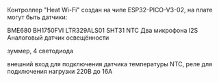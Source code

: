 Контроллер "Heat Wi-Fi" создан на чипе ESP32-PICO-V3-02, на плате могут быть датчики: 


BME680
BH1750FVI 
LTR329ALS01
SHT31
NTC
Два микрофона I2S
Аналоговый датчик освещённости  

зуммер, 
4 светодиода

внешний вход для подключения датчика температуры NTC, реле для подключения нагрузки 220В до 16А


